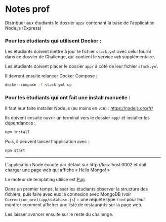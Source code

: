 # Notes prof

Distribuer aux étudiants le dossier `app/` contenant la base de l'application Node.js (Express)

### Pour les étudiants qui utilisent Docker :

Les étudiants doivent mettre à jour le fichier `stack.yml` avec celui fourni dans ce dossier de Challenge, qui contient le service `web` supplémentaire.

Les étudiants doivent placer le dossier `app/` à côté de leur fichier `stack.yml`

Il devront ensuite relancer Docker Compose :

```bash
docker-compose -f stack.yml up
```

### Pour les étudiants qui ont fait une install manuelle :

Il faut leur faire installer Node.js (au moins en `v16`) : https://nodejs.org/fr/

Ils doivent ensuite ouvrir un terminal vers le dossier `app/` et installer les dépendances :

```bash
npm install
```

Puis, il peuvent lancer l'application avec :

```bash
npm start
```

---

L'application Node écoute par défaut sur http://localhost:3002 et doit charger une page web qui affiche « Hello Mongo! »

Le moteur de templating utilisé est [Pug](https://pugjs.org/).

Dans un premier temps, laisser les étudiants observer la structure des fichiers, puis faire avec eux la connexion avec MongoDB (voir `Correction_prof/app/database.js`) + une requête type `find` pour leur montrer comment afficher une liste de restaurants sur la page web.

Les laisser avancer ensuite sur le reste du challenge.